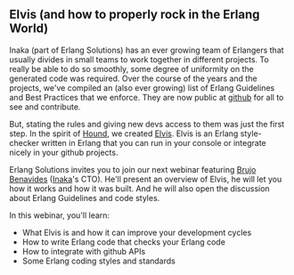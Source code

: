 ## Elvis (and how to properly rock in the Erlang World)

Inaka (part of Erlang Solutions) has an ever growing team of Erlangers that usually divides in small teams to work together in different projects. To really be able to do so smoothly, some degree of uniformity on the generated code was required. Over the course of the years and the projects, we've compiled an (also ever growing) list of Erlang Guidelines and Best Practices that we enforce. They are now public at [github](https://github.com/inaka/erlang_guidelines) for all to see and contribute.

But, stating the rules and giving new devs access to them was just the first step. In the spirit of [Hound](http://houndci.com), we created [Elvis](http://elvis.inakalabs.com). Elvis is an Erlang style-checker written in Erlang that you can run in your console or integrate nicely in your github projects.

Erlang Solutions invites you to join our next webinar featuring [Brujo Benavides](http://about.me/elbrujohalcon) ([Inaka](http://inaka.net)'s CTO). He'll present an overview of Elvis, he will let you how it works and how it was built. And he will also open the discussion about Erlang Guidelines and code styles.

In this webinar, you'll learn:
* What Elvis is and how it can improve your development cycles
* How to write Erlang code that checks your Erlang code
* How to integrate with github APIs
* Some Erlang coding styles and standards
